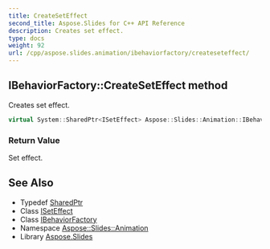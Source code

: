 ```yaml
---
title: CreateSetEffect
second_title: Aspose.Slides for C++ API Reference
description: Creates set effect.
type: docs
weight: 92
url: /cpp/aspose.slides.animation/ibehaviorfactory/createseteffect/
---
```

## IBehaviorFactory::CreateSetEffect method


Creates set effect.

```cpp
virtual System::SharedPtr<ISetEffect> Aspose::Slides::Animation::IBehaviorFactory::CreateSetEffect()=0
```


### Return Value

Set effect.

## See Also

* Typedef [SharedPtr](../../../system/sharedptr/)
* Class [ISetEffect](../../iseteffect/)
* Class [IBehaviorFactory](../)
* Namespace [Aspose::Slides::Animation](../../)
* Library [Aspose.Slides](../../../)
